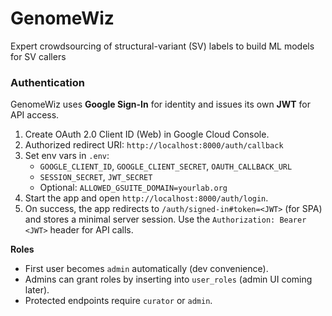 # GenomeWiz
Expert crowdsourcing of structural-variant (SV) labels to build ML models for SV callers

### Authentication

GenomeWiz uses **Google Sign-In** for identity and issues its own **JWT** for API access.

1. Create OAuth 2.0 Client ID (Web) in Google Cloud Console.
2. Authorized redirect URI: `http://localhost:8000/auth/callback`
3. Set env vars in `.env`:
   - `GOOGLE_CLIENT_ID`, `GOOGLE_CLIENT_SECRET`, `OAUTH_CALLBACK_URL`
   - `SESSION_SECRET`, `JWT_SECRET`
   - Optional: `ALLOWED_GSUITE_DOMAIN=yourlab.org`
4. Start the app and open `http://localhost:8000/auth/login`.
5. On success, the app redirects to `/auth/signed-in#token=<JWT>` (for SPA) and stores a minimal server session. Use the `Authorization: Bearer <JWT>` header for API calls.

**Roles**
- First user becomes `admin` automatically (dev convenience).
- Admins can grant roles by inserting into `user_roles` (admin UI coming later).
- Protected endpoints require `curator` or `admin`.

